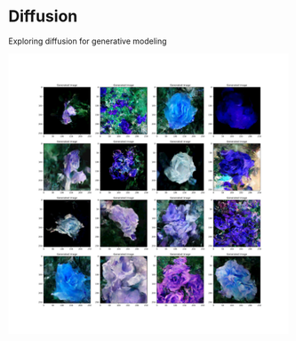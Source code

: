 # Diffusion
Exploring diffusion for generative modeling

![Alt text](figures/flowers.png?raw=true "Latent diffusion on roses data")
